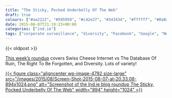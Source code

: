 ```yaml
---
title: "The Sticky, Pocked Underbelly Of The Web"
draft: true
colours: ["#aa2222", "#595959", "#c42e27", "#343434", "#ffffff", "#0a0a0a", "#ffffff"]
date: 2015-08-07T21:19:23+00:00
categories: ["ind.ie"]
tags: ["corporate surveillance", "diversity", "Facebook", "Google", "Netzpolitick", "right to be forgotten", "Victor Papanek", "White Hat Magazine"]
---
```


{{< oldpost >}}

[This week’s roundup](https://ind.ie/blog/the-sticky-pocked-underbelly-of-the-web/) covers Swiss Cheese Internet vs The Database Of Ruin, The Right To Be Forgotten, and Diversity. Lots of variety!

[{{< figure class="aligncenter wp-image-4792 size-large" src="/images/2015/08/Screen-Shot-2015-08-07-at-20.33.08-894x1024.png" alt="Screenshot of the Ind.ie blog roundup The Sticky, Pocked Underbelly Of The Web" width="894" height="1024" >}}](https://ind.ie/blog/the-sticky-pocked-underbelly-of-the-web/)
